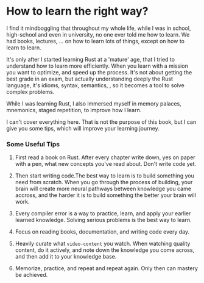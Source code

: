 # How to learn the right way?

I find it mindboggling that throughout my whole life, while I was in school, high-school
and even in university, no one ever told me how to learn. We had books, lectures, ...
on how to learn lots of things, except on how to learn to learn.

It's only after I started learning Rust at a 'mature' age, that I tried to understand
how to learn more efficiently. When you learn with a mission you want to optimize, and
speed up the process. It's not about getting the best grade in an exam, but actually
understanding deeply the Rust language, it's idioms, syntax, semantics,
, so it becomes a tool to solve complex problems.

While I was learning Rust, I also immersed myself in memory palaces, mnemonics, staged repetition,
to improve how I learn.

I can't cover everything here. That is not the purpose of this
book, but I can give you some tips, which will improve your learning journey.

### Some Useful Tips

1. First read a book on Rust. After every chapter write down, yes on paper with a pen,
   what new concepts you've read about. Don't write code yet.

2. Then start writing code.The best way to learn is to build something you need from scratch. When you go through
   the process of building, your brain will create more neural pathways between knowledge you
   came accross, and the harder it is to build something the better your brain will work.

3. Every compiler error is a way to practice, learn, and apply your earlier learned
   knowledge. Solving serious problems is the best way to learn.

4. Focus on reading books, documentation, and writing code every day.

5. Heavily curate what `video-content` you watch. When watching quality content, do it actively,
   and note down the knowledge you come across, and then add it to your knowledge base.

6. Memorize, practice, and repeat and repeat again. Only then can mastery be achieved.
